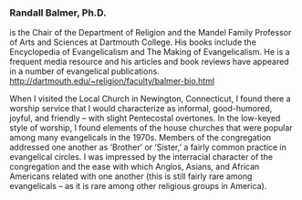 ### Randall Balmer, Ph.D.
is the Chair of the Department of Religion and the Mandel Family Professor of Arts and Sciences at Dartmouth College. His books include the Encyclopedia of Evangelicalism and The Making of Evangelicalism. He is a frequent media resource and his articles and book reviews have appeared in a number of evangelical publications. <http://dartmouth.edu/~religion/faculty/balmer-bio.html>

When I visited the Local Church in Newington, Connecticut, I found there a worship service that I would characterize as informal, good-humored, joyful, and friendly – with slight Pentecostal overtones. In the low-keyed style of worship, I found elements of the house churches that were popular among many evangelicals in the 1970s. Members of the congregation addressed one another as ‘Brother’ or ‘Sister,’ a fairly common practice in evangelical circles. I was impressed by the interracial character of the congregation and the ease with which Anglos, Asians, and African Americans related with one another (this is still fairly rare among evangelicals – as it is rare among other religious groups in America).